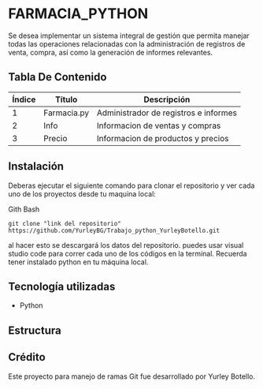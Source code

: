 # FARMACIA_PYTHON

 Se desea implementar un sistema integral de gestión que permita manejar todas las operaciones relacionadas con la administración de registros de venta, compra, así como la generación de informes relevantes.

## Tabla De Contenido
| Índice | Título |Descripción|
|--|------|------|
| 1 | Farmacia.py|Administrador de registros e informes |
| 2 | Info | Informacion de ventas y compras|
| 3 | Precio | Informacion de productos y precios|

## Instalación

Deberas ejecutar el siguiente comando para clonar el repositorio y ver cada uno de los proyectos  desde tu maquina local:
 
Gith Bash

~~~ 
git clone "link del repositorio" https://github.com/YurleyBG/Trabajo_python_YurleyBotello.git
~~~
al hacer esto se descargará  los datos del repositorio. puedes usar visual studio code para correr cada uno de los códigos en la terminal.
Recuerda tener instalado python en tu máquina local.

 ## Tecnología utilizadas

+ Python

## Estructura 


## Crédito 
Este  proyecto para manejo de ramas Git fue desarrollado por Yurley Botello.
